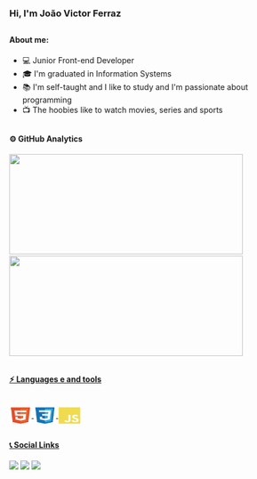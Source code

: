 ### Hi, I'm João Victor Ferraz

##

#### About me:

- 💻 Junior Front-end Developer
- 🎓 I'm graduated in Information Systems
- 📚 I'm self-taught and I like to study and I'm passionate about programming
- 📺 The hoobies like to watch movies, series and sports

##

#### ⚙ GitHub Analytics
<div>
 <a href="https://github.com/Ferraz25">
  <img height="180em" width="420px" src="https://github-readme-stats.vercel.app/api?username=Ferraz25&show_icons=true&theme=dark&include_all_commits=true&count_private=true"/>
  <img height="180em" width="420px" src="https://github-readme-stats.vercel.app/api/top-langs/?username=Ferraz25&layout=compact&langs_count=7&theme=dark"/>
</div>
 
 ##
 
 #### ⚡ Languages e and tools
 
 <div style="display: inline_block"><br>
  <img align="center" alt="Joao-HTML" height="30" width="40" src="https://raw.githubusercontent.com/devicons/devicon/master/icons/html5/html5-original.svg">
  <img align="center" alt="Joao-CSS" height="30" width="40" src="https://raw.githubusercontent.com/devicons/devicon/master/icons/css3/css3-original.svg">
  <img align="center" alt="Joao-Js" height="30" width="40" src="https://raw.githubusercontent.com/devicons/devicon/master/icons/javascript/javascript-plain.svg">
</div>

##
 
#### 📞 Social Links
 
  <a href="https://www.instagram.com/victorferraz54/" target="_blank"><img src="https://img.shields.io/badge/-Instagram-%23E4405F?style=for-the-badge&logo=instagram&logoColor=white" target="_blank"></a> 
  <a href = "mailto:victorferraz244@gmail.com"><img src="https://img.shields.io/badge/-Gmail-%23333?style=for-the-badge&logo=gmail&logoColor=white" target="_blank"></a>
  <a href="https://www.linkedin.com/in/jo%C3%A3o-victor-b4877a148/" target="_blank"><img src="https://img.shields.io/badge/-LinkedIn-%230077B5?style=for-the-badge&logo=linkedin&logoColor=white" target="_blank"></a> 
